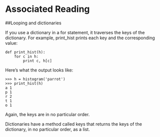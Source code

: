 # Associated Reading

##Looping and dictionaries

If you use a dictionary in a for statement, it traverses the keys of the dictionary. For example, print_hist prints each key and the corresponding value:

```
def print_hist(h):
    for c in h:
        print c, h[c]
```

Here’s what the output looks like:

```
>>> h = histogram('parrot')
>>> print_hist(h)
a 1
p 1
r 2
t 1
o 1
```

Again, the keys are in no particular order.

Dictionaries have a method called keys that returns the keys of the dictionary, in no particular order, as a list.